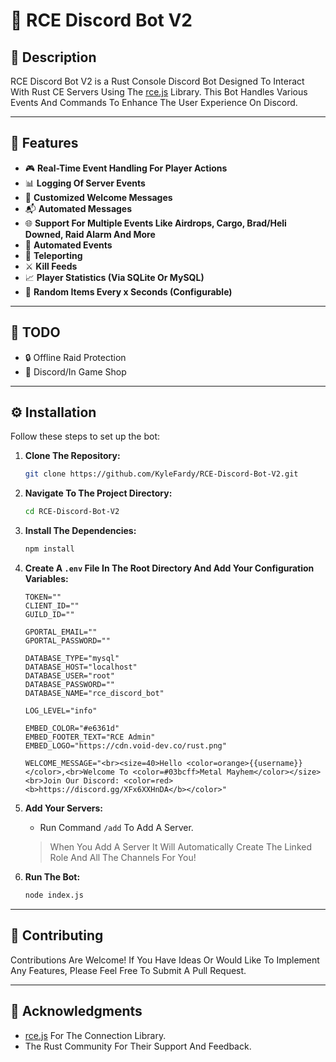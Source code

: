 # 🌟 RCE Discord Bot V2

## 📜 Description

RCE Discord Bot V2 is a Rust Console Discord Bot Designed To Interact With Rust CE Servers Using The [rce.js](https://github.com/b1nzeex/rce.js) Library. This Bot Handles Various Events And Commands To Enhance The User Experience On Discord.

---

## 🚀 Features

- 🎮 **Real-Time Event Handling For Player Actions**
- 📊 **Logging Of Server Events**
- 👋 **Customized Welcome Messages**
- 📬 **Automated Messages**
- 🌐 **Support For Multiple Events Like Airdrops, Cargo, Brad/Heli Downed, Raid Alarm And More**
- 🔄 **Automated Events**
- 📍 **Teleporting**
- ⚔️ **Kill Feeds**
- 📈 **Player Statistics (Via SQLite Or MySQL)**
- 🎁 **Random Items Every x Seconds (Configurable)**

---

## 📝 TODO

- 🔒 Offline Raid Protection
- 🛒 Discord/In Game Shop

---

## ⚙️ Installation

Follow these steps to set up the bot:

1. **Clone The Repository:**
    ```bash
    git clone https://github.com/KyleFardy/RCE-Discord-Bot-V2.git
    ```

2. **Navigate To The Project Directory:**
    ```bash
    cd RCE-Discord-Bot-V2
    ```

3. **Install The Dependencies:**
    ```bash
    npm install
    ```

4. **Create A `.env` File In The Root Directory And Add Your Configuration Variables:**
    ```env
    TOKEN=""
    CLIENT_ID=""
    GUILD_ID=""

    GPORTAL_EMAIL=""
    GPORTAL_PASSWORD=""

    DATABASE_TYPE="mysql"
    DATABASE_HOST="localhost"
    DATABASE_USER="root"
    DATABASE_PASSWORD=""
    DATABASE_NAME="rce_discord_bot"

    LOG_LEVEL="info"

    EMBED_COLOR="#e6361d"
    EMBED_FOOTER_TEXT="RCE Admin"
    EMBED_LOGO="https://cdn.void-dev.co/rust.png"

    WELCOME_MESSAGE="<br><size=40>Hello <color=orange>{{username}}</color>,<br>Welcome To <color=#03bcff>Metal Mayhem</color></size><br>Join Our Discord: <color=red><b>https://discord.gg/XFx6XXHnDA</b></color>"
    ```

5. **Add Your Servers:**
   - Run Command `/add` To Add A Server.  
   > When You Add A Server It Will Automatically Create The Linked Role And All The Channels For You!

6. **Run The Bot:**
    ```bash
    node index.js
    ```

---

## 🤝 Contributing

Contributions Are Welcome! If You Have Ideas Or Would Like To Implement Any Features, Please Feel Free To Submit A Pull Request.

---

## 🙏 Acknowledgments

- [rce.js](https://github.com/b1nzeex/rce.js) For The Connection Library.
- The Rust Community For Their Support And Feedback.

